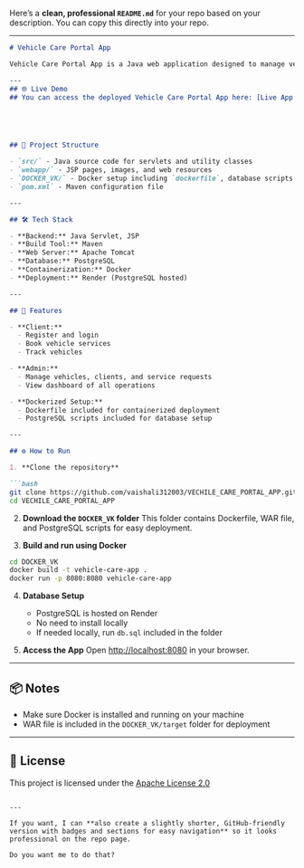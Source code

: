 Here’s a **clean, professional `README.md`** for your repo based on your description. You can copy this directly into your repo.

---

````markdown
# Vehicle Care Portal App

Vehicle Care Portal App is a Java web application designed to manage vehicle services, client registrations, and administrative operations. It allows vehicle owners to register, book services, and track their vehicles, while administrators can efficiently manage vehicles, service requests, and client data.

---
## 🌐 Live Demo
## You can access the deployed Vehicle Care Portal App here: [Live App on Render](https://vehicle-portal-app.onrender.com/)





## 📂 Project Structure

- `src/` - Java source code for servlets and utility classes  
- `webapp/` - JSP pages, images, and web resources  
- `DOCKER_VK/` - Docker setup including `dockerfile`, database scripts (`db.sql`), and WAR deployment target  
- `pom.xml` - Maven configuration file  

---

## 🛠️ Tech Stack

- **Backend:** Java Servlet, JSP  
- **Build Tool:** Maven  
- **Web Server:** Apache Tomcat  
- **Database:** PostgreSQL  
- **Containerization:** Docker  
- **Deployment:** Render (PostgreSQL hosted)  

---

## 🚀 Features

- **Client:**  
  - Register and login  
  - Book vehicle services  
  - Track vehicles  

- **Admin:**  
  - Manage vehicles, clients, and service requests  
  - View dashboard of all operations  

- **Dockerized Setup:**  
  - Dockerfile included for containerized deployment  
  - PostgreSQL scripts included for database setup  

---

## ⚙️ How to Run

1. **Clone the repository**  

```bash
git clone https://github.com/vaishali312003/VECHILE_CARE_PORTAL_APP.git
cd VECHILE_CARE_PORTAL_APP
````

2. **Download the `DOCKER_VK` folder**
   This folder contains Dockerfile, WAR file, and PostgreSQL scripts for easy deployment.

3. **Build and run using Docker**

```bash
cd DOCKER_VK
docker build -t vehicle-care-app .
docker run -p 8080:8080 vehicle-care-app
```

4. **Database Setup**

   * PostgreSQL is hosted on Render
   * No need to install locally
   * If needed locally, run `db.sql` included in the folder

5. **Access the App**
   Open [http://localhost:8080](http://localhost:8080) in your browser.

---

## 📦 Notes

* Make sure Docker is installed and running on your machine
* WAR file is included in the `DOCKER_VK/target` folder for deployment

---

## 📄 License

This project is licensed under the [Apache License 2.0](LICENSE)

```

---

If you want, I can **also create a slightly shorter, GitHub-friendly version with badges and sections for easy navigation** so it looks professional on the repo page.  

Do you want me to do that?
```

